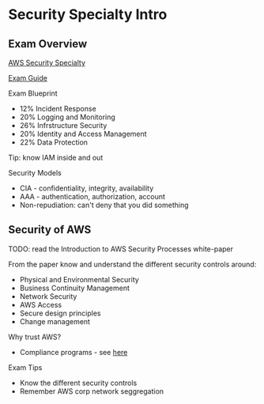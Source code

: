 # Security Specialty Intro

## Exam Overview

[AWS Security Specialty](https://aws.amazon.com/certification/certified-security-specialty/)

[Exam Guide](https://d1.awsstatic.com/training-and-certification/docs-security-spec/AWS_Certified_Security_Specialty_Exam_Guide_v1.5.pdf)


Exam Blueprint

* 12% Incident Response
* 20% Logging and Monitoring
* 26% Infrstructure Security
* 20% Identity and Access Management
* 22% Data Protection

Tip: know IAM inside and out

Security Models

* CIA - confidentiality, integrity, availability
* AAA - authentication, authorization, account
* Non-repudiation: can't deny that you did something

## Security of AWS 

TODO: read the Introduction to AWS Security Processes white-paper

From the paper know and understand the different security controls around:

* Physical and Environmental Security
* Business Continuity Management
* Network Security
* AWS Access
* Secure design principles
* Change management

Why trust AWS?

* Compliance programs - see [here](https://aws.amazon.com/compliance/)

Exam Tips

* Know the different security controls
* Remember AWS corp network seggregation